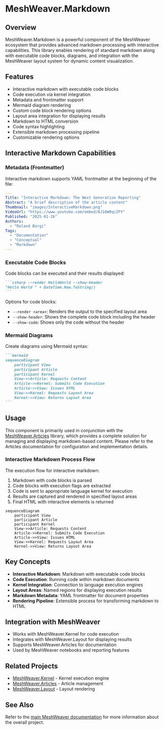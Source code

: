 # MeshWeaver.Markdown

## Overview
MeshWeaver.Markdown is a powerful component of the MeshWeaver ecosystem that provides advanced markdown processing with interactive capabilities. This library enables rendering of standard markdown along with executable code blocks, diagrams, and integration with the MeshWeaver layout system for dynamic content visualization.

## Features
- Interactive markdown with executable code blocks
- Code execution via kernel integration
- Metadata and frontmatter support
- Mermaid diagram rendering
- Custom code block rendering options
- Layout area integration for displaying results
- Markdown to HTML conversion
- Code syntax highlighting
- Extensible markdown processing pipeline
- Customizable rendering options

## Interactive Markdown Capabilities

### Metadata (Frontmatter)
Interactive markdown supports YAML frontmatter at the beginning of the file:

```yaml
---
Title: "Interactive Markdown: The Next Generation Reporting"
Abstract: "A brief description of the article content"
Thumbnail: "images/InteractiveMarkdown.png"
VideoUrl: "https://www.youtube.com/embed/6J16W9qcZFY"
Published: "2025-01-26"
Authors:
  - "Roland Bürgi"
Tags:
  - "Documentation"
  - "Conceptual"
  - "Markdown"
---
```

### Executable Code Blocks
Code blocks can be executed and their results displayed:

````markdown
```csharp --render HelloWorld --show-header
"Hello World " + DateTime.Now.ToString()
```
````

Options for code blocks:
- `--render <area>`: Renders the output to the specified layout area
- `--show-header`: Shows the complete code block including the header
- `--show-code`: Shows only the code without the header

### Mermaid Diagrams
Create diagrams using Mermaid syntax:

````markdown
```mermaid
sequenceDiagram
    participant View
    participant Article
    participant Kernel
    View->>Article: Requests Content
    Article->>Kernel: Submits Code Execution
    Article->>View: Issues HTML
    View->>Kernel: Requests Layout Area
    Kernel->>View: Returns Layout Area
```
````

## Usage

This component is primarily used in conjunction with the [MeshWeaver.Articles](../MeshWeaver.Articles/README.md) library, which provides a complete solution for managing and displaying markdown-based content. Please refer to the Articles documentation for configuration and implementation details.

### Interactive Markdown Process Flow
The execution flow for interactive markdown:

1. Markdown with code blocks is parsed
2. Code blocks with execution flags are extracted
3. Code is sent to appropriate language kernel for execution
4. Results are captured and rendered in specified layout areas
5. Final HTML with interactive elements is returned

```mermaid
sequenceDiagram
    participant View
    participant Article
    participant Kernel
    View->>Article: Requests Content
    Article->>Kernel: Submits Code Execution
    Article->>View: Issues HTML
    View->>Kernel: Requests Layout Area
    Kernel->>View: Returns Layout Area
```

## Key Concepts
- **Interactive Markdown**: Markdown with executable code blocks
- **Code Execution**: Running code within markdown documents
- **Kernel Integration**: Connection to language execution engines
- **Layout Areas**: Named regions for displaying execution results
- **Markdown Metadata**: YAML frontmatter for document properties
- **Rendering Pipeline**: Extensible process for transforming markdown to HTML

## Integration with MeshWeaver
- Works with MeshWeaver.Kernel for code execution
- Integrates with MeshWeaver.Layout for displaying results
- Supports MeshWeaver.Articles for documentation
- Used by MeshWeaver notebooks and reporting features

## Related Projects
- [MeshWeaver.Kernel](../MeshWeaver.Kernel/README.md) - Kernel execution engine
- [MeshWeaver.Articles](../MeshWeaver.Articles/README.md) - Article management
- [MeshWeaver.Layout](../MeshWeaver.Layout/README.md) - Layout rendering

## See Also
Refer to the [main MeshWeaver documentation](../../Readme.md) for more information about the overall project.
